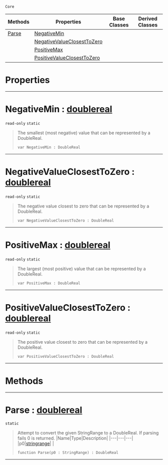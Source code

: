  `Core`

|Methods|Properties|Base Classes|Derived Classes|
|---|---|---|---|
|[ Parse](https://github.com/ZilchEngine/ZilchDocs/blob/master/code_reference/nada_base_types/doublereal.markdown#parse-zero-engine-docume)|[ NegativeMin](https://github.com/ZilchEngine/ZilchDocs/blob/master/code_reference/nada_base_types/doublereal.markdown#negativemin-zero-engine)| | |
| |[ NegativeValueClosestToZero](https://github.com/ZilchEngine/ZilchDocs/blob/master/code_reference/nada_base_types/doublereal.markdown#negativevalueclosesttoze)| | |
| |[ PositiveMax](https://github.com/ZilchEngine/ZilchDocs/blob/master/code_reference/nada_base_types/doublereal.markdown#positivemax-zero-engine)| | |
| |[ PositiveValueClosestToZero](https://github.com/ZilchEngine/ZilchDocs/blob/master/code_reference/nada_base_types/doublereal.markdown#positivevalueclosesttoze)| | |


 #  Properties


---  
 #  NegativeMin : [doublereal](https://github.com/ZilchEngine/ZilchDocs/blob/master/code_reference/nada_base_types/doublereal.markdown)

 `read-only` `static`

> The smallest (most negative) value that can be represented by a DoubleReal.
> ``` lang=cpp, name=Nada
> var NegativeMin : DoubleReal


---  
 #  NegativeValueClosestToZero : [doublereal](https://github.com/ZilchEngine/ZilchDocs/blob/master/code_reference/nada_base_types/doublereal.markdown)

 `read-only` `static`

> The negative value closest to zero that can be represented by a DoubleReal.
> ``` lang=cpp, name=Nada
> var NegativeValueClosestToZero : DoubleReal


---  
 #  PositiveMax : [doublereal](https://github.com/ZilchEngine/ZilchDocs/blob/master/code_reference/nada_base_types/doublereal.markdown)

 `read-only` `static`

> The largest (most positive) value that can be represented by a DoubleReal.
> ``` lang=cpp, name=Nada
> var PositiveMax : DoubleReal


---  
 #  PositiveValueClosestToZero : [doublereal](https://github.com/ZilchEngine/ZilchDocs/blob/master/code_reference/nada_base_types/doublereal.markdown)

 `read-only` `static`

> The positive value closest to zero that can be represented by a DoubleReal.
> ``` lang=cpp, name=Nada
> var PositiveValueClosestToZero : DoubleReal


---  
 #  Methods


---  
 #  Parse : [doublereal](https://github.com/ZilchEngine/ZilchDocs/blob/master/code_reference/nada_base_types/doublereal.markdown)

 `static`

> Attempt to convert the given StringRange to a DoubleReal. If parsing fails 0 is returned.
> |Name|Type|Description|
> |---|---|---|
> |p0|[stringrange](https://github.com/ZilchEngine/ZilchDocs/blob/master/code_reference/nada_base_types/stringrange.markdown)| |
> ``` lang=cpp, name=Nada
> function Parse(p0 : StringRange) : DoubleReal
> ``` 


---  
 

 
